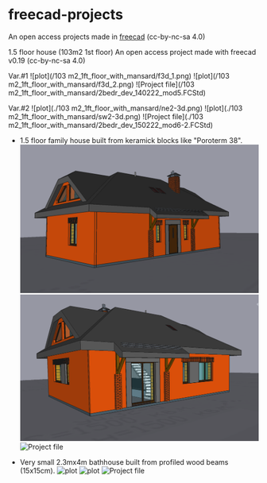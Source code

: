 # freecad-projects
An open access projects made in [freecad](https://www.freecadweb.org/?lang=ru) (cc-by-nc-sa 4.0)


1.5 floor house (103m2 1st floor)
An open access project made with freecad v0.19 (cc-by-nc-sa 4.0)

Var.#1
![plot](/103 m2_1ft_floor_with_mansard/f3d_1.png)
![plot](/103 m2_1ft_floor_with_mansard/f3d_2.png)
![Project file](/103 m2_1ft_floor_with_mansard/2bedr_dev_140222_mod5.FCStd)

Var.#2
![plot](./103 m2_1ft_floor_with_mansard/ne2-3d.png)
![plot](./103 m2_1ft_floor_with_mansard/sw2-3d.png)
![Project file](./103 m2_1ft_floor_with_mansard/2bedr_dev_150222_mod6-2.FCStd)


* 1.5 floor family house built from keramick blocks like "Poroterm 38".
![plot](/1.5%20floor%20house%20(93m2%201st%20floor)/sweet_home_3d-1.png)
![plot](/1.5%20floor%20house%20(93m2%201st%20floor)/sweet_home_3d-2.png)
![Project file](/1.5%20floor%20house%20(93m2%201st%20floor)/2bedr_dev_010821_holland.FCStd)

* Very small 2.3mx4m bathhouse built from profiled wood beams (15x15cm).
![plot](/bathhouse_wood_2300x4000/small_bathhouse_built_from_wood.png)
![plot](/bathhouse_wood_2300x4000/final.jpg)
![Project file](house_ytong_8500x9500/small_bathhouse_built_from_wood.FCStd)
